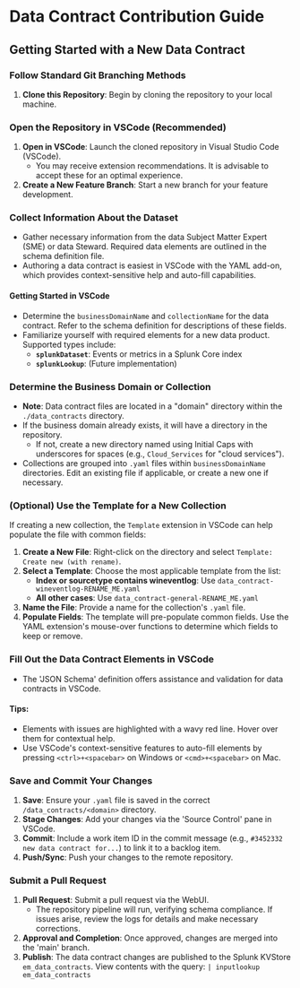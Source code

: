 # Data Contract Contribution Guide

## Getting Started with a New Data Contract

### Follow Standard Git Branching Methods

1. **Clone this Repository**: Begin by cloning the repository to your local machine.

### Open the Repository in VSCode (Recommended)

1. **Open in VSCode**: Launch the cloned repository in Visual Studio Code (VSCode).
   - You may receive extension recommendations. It is advisable to accept these for an optimal experience.
2. **Create a New Feature Branch**: Start a new branch for your feature development.

### Collect Information About the Dataset

- Gather necessary information from the data Subject Matter Expert (SME) or data Steward. Required data elements are outlined in the schema definition file.
- Authoring a data contract is easiest in VSCode with the YAML add-on, which provides context-sensitive help and auto-fill capabilities.

#### Getting Started in VSCode

- Determine the `businessDomainName` and `collectionName` for the data contract. Refer to the schema definition for descriptions of these fields.
- Familiarize yourself with required elements for a new data product. Supported types include:
  - **`splunkDataset`**: Events or metrics in a Splunk Core index
  - **`splunkLookup`**: (Future implementation)

### Determine the Business Domain or Collection

- **Note**: Data contract files are located in a "domain" directory within the `./data_contracts` directory.
- If the business domain already exists, it will have a directory in the repository.
  - If not, create a new directory named using Initial Caps with underscores for spaces (e.g., `Cloud_Services` for "cloud services").
- Collections are grouped into `.yaml` files within `businessDomainName` directories. Edit an existing file if applicable, or create a new one if necessary.

### (Optional) Use the Template for a New Collection

If creating a new collection, the `Template` extension in VSCode can help populate the file with common fields:

1. **Create a New File**: Right-click on the directory and select `Template: Create new (with rename)`.
2. **Select a Template**: Choose the most applicable template from the list:
   - **Index or sourcetype contains wineventlog**: Use `data_contract-wineventlog-RENAME_ME.yaml`
   - **All other cases**: Use `data_contract-general-RENAME_ME.yaml`
3. **Name the File**: Provide a name for the collection's `.yaml` file.
4. **Populate Fields**: The template will pre-populate common fields. Use the YAML extension's mouse-over functions to determine which fields to keep or remove.

### Fill Out the Data Contract Elements in VSCode

- The 'JSON Schema' definition offers assistance and validation for data contracts in VSCode.

#### Tips:

- Elements with issues are highlighted with a wavy red line. Hover over them for contextual help.
- Use VSCode's context-sensitive features to auto-fill elements by pressing `<ctrl>+<spacebar>` on Windows or `<cmd>+<spacebar>` on Mac.

### Save and Commit Your Changes

1. **Save**: Ensure your `.yaml` file is saved in the correct `/data_contracts/<domain>` directory.
2. **Stage Changes**: Add your changes via the 'Source Control' pane in VSCode.
3. **Commit**: Include a work item ID in the commit message (e.g., `#3452332 new data contract for...`) to link it to a backlog item.
4. **Push/Sync**: Push your changes to the remote repository.

### Submit a Pull Request

1. **Pull Request**: Submit a pull request via the WebUI.
   - The repository pipeline will run, verifying schema compliance. If issues arise, review the logs for details and make necessary corrections.
2. **Approval and Completion**: Once approved, changes are merged into the 'main' branch.
3. **Publish**: The data contract changes are published to the Splunk KVStore `em_data_contracts`. View contents with the query: `| inputlookup em_data_contracts`